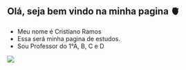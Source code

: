 ## Olá, seja bem vindo na minha pagina 🫀
- Meu nome é Cristiano Ramos
- Essa será minha pagina de estudos.
- Sou Professor do 1°A, B, C e D





![](https://media1.tenor.com/m/Qz6rMXi6DkIAAAAC/polar-bear-coca-cola.gif)
